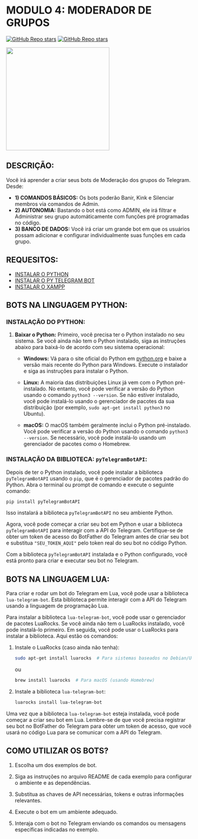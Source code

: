 # MODULO 4: MODERADOR DE GRUPOS

[![GitHub Repo stars](https://img.shields.io/badge/VILHALVA-GITHUB-03A9F4?logo=github)](https://github.com/VILHALVA) 
[![GitHub Repo stars](https://img.shields.io/badge/NOSSOS-CURSOS-03A9F4?logo=github)](https://github.com/VILHALVA?tab=repositories&q=CURSO&type=public&language=&sort=) <br>

<img src="https://www.gruposouzalima.com/wp-content/uploads/2021/11/profissionais-seguranca.png" width="280"> <br>

## DESCRIÇÃO:
Você irá aprender a criar seus bots de Moderação dos grupos do Telegram. Desde:
* **1) COMANDOS BÁSICOS:** Os bots poderão Banir, Kink e Silenciar membros via comandos de Admin.  
* **2) AUTONOMIA:** Bastando o bot está como ADMIN, ele irá filtrar e Administrar seu grupo automáticamente com funções pré programadas no código.
* **3) BANCO DE DADOS:** Você irá criar um grande bot em que os usuários possam adicionar e configurar individualmente suas funções em cada grupo.

## REQUESITOS:
* [INSTALAR O PYTHON](https://www.python.org/downloads/release/python-3110/)
* [INSTALAR O PY TELEGRAM BOT](https://pypi.org/project/pyTelegramBotAPI/#files)
* [INSTALAR O XAMPP](https://www.apachefriends.org/pt_br/index.html)

## BOTS NA LINGUAGEM PYTHON:
### INSTALAÇÃO DO PYTHON:
1. **Baixar o Python:** Primeiro, você precisa ter o Python instalado no seu sistema. Se você ainda não tem o Python instalado, siga as instruções abaixo para baixá-lo de acordo com seu sistema operacional:

   - **Windows:** Vá para o site oficial do Python em [python.org](https://www.python.org/downloads/windows/) e baixe a versão mais recente do Python para Windows. Execute o instalador e siga as instruções para instalar o Python.

   - **Linux:** A maioria das distribuições Linux já vem com o Python pré-instalado. No entanto, você pode verificar a versão do Python usando o comando `python3 --version`. Se não estiver instalado, você pode instalá-lo usando o gerenciador de pacotes da sua distribuição (por exemplo, `sudo apt-get install python3` no Ubuntu).

   - **macOS:** O macOS também geralmente inclui o Python pré-instalado. Você pode verificar a versão do Python usando o comando `python3 --version`. Se necessário, você pode instalá-lo usando um gerenciador de pacotes como o Homebrew.

### INSTALAÇÃO DA BIBLIOTECA: `pyTelegramBotAPI`:
Depois de ter o Python instalado, você pode instalar a biblioteca `pyTelegramBotAPI` usando o `pip`, que é o gerenciador de pacotes padrão do Python. Abra o terminal ou prompt de comando e execute o seguinte comando:

```bash
pip install pyTelegramBotAPI
```

Isso instalará a biblioteca `pyTelegramBotAPI` no seu ambiente Python.

Agora, você pode começar a criar seu bot em Python e usar a biblioteca `pyTelegramBotAPI` para interagir com a API do Telegram. Certifique-se de obter um token de acesso do BotFather do Telegram antes de criar seu bot e substitua `"SEU_TOKEN_AQUI"` pelo token real do seu bot no código Python.

Com a biblioteca `pyTelegramBotAPI` instalada e o Python configurado, você está pronto para criar e executar seu bot no Telegram.

## BOTS NA LINGUAGEM LUA:
Para criar e rodar um bot do Telegram em Lua, você pode usar a biblioteca `lua-telegram-bot`. Esta biblioteca permite interagir com a API do Telegram usando a linguagem de programação Lua. 

Para instalar a biblioteca `lua-telegram-bot`, você pode usar o gerenciador de pacotes LuaRocks. Se você ainda não tem o LuaRocks instalado, você pode instalá-lo primeiro. Em seguida, você pode usar o LuaRocks para instalar a biblioteca. Aqui estão os comandos:

1. Instale o LuaRocks (caso ainda não tenha):
   
   ```bash
   sudo apt-get install luarocks  # Para sistemas baseados no Debian/Ubuntu
   ```

   ou

   ```bash
   brew install luarocks  # Para macOS (usando Homebrew)
   ```

2. Instale a biblioteca `lua-telegram-bot`:

   ```bash
   luarocks install lua-telegram-bot
   ```

Uma vez que a biblioteca `lua-telegram-bot` esteja instalada, você pode começar a criar seu bot em Lua. Lembre-se de que você precisa registrar seu bot no BotFather do Telegram para obter um token de acesso, que você usará no código Lua para se comunicar com a API do Telegram.

## COMO UTILIZAR OS BOTS?
1. Escolha um dos exemplos de bot.

2. Siga as instruções no arquivo README de cada exemplo para configurar o ambiente e as dependências.

3. Substitua as chaves de API necessárias, tokens e outras informações relevantes.

4. Execute o bot em um ambiente adequado.

5. Interaja com o bot no Telegram enviando os comandos ou mensagens específicas indicadas no exemplo.


